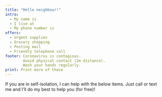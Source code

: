```yaml
---
title: "Hello neighbour!"
intro:
  - My name is
  - I live at
  - My phone number is
offers:
  - Urgent supplies
  - Grocery shopping
  - Posting mail
  - Friendly telephone call
footer: Coronavirus is contagious.
        Avoid physical contact (2m distance).
        Wash your hands regularly.
print: Print more of these
---
```


If you are in self-isolation, I can help with the below items.
Just call or text me and I'll do my best to help you (for free)!
